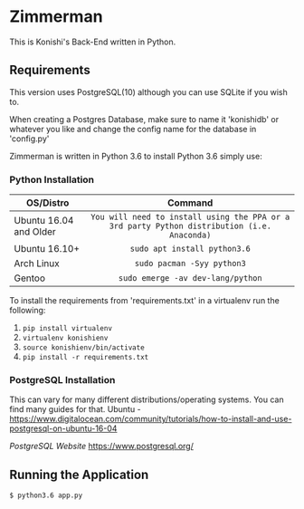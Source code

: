# Zimmerman
This is Konishi's Back-End written in Python.

## Requirements

This version uses PostgreSQL(10) although you can use SQLite if you wish to.

When creating a Postgres Database, make sure to name it 'konishidb' or whatever you like and change the config name for the database in 'config.py'

Zimmerman is written in Python 3.6 to install Python 3.6 simply use:

### Python Installation
| OS/Distro |  Command  |
|-----------|:---------:|
| Ubuntu 16.04 and Older | ```You will need to install using the PPA or a 3rd party Python distribution (i.e. Anaconda)``` |
| Ubuntu 16.10+ | ```sudo apt install python3.6``` |
| Arch Linux | ```sudo pacman -Syy python3``` |
| Gentoo | ``` sudo emerge -av dev-lang/python ``` |

To install the requirements from 'requirements.txt' in a virtualenv run the following:
1. ``` pip install virtualenv ```
2. ``` virtualenv konishienv ```
3. ``` source konishienv/bin/activate ```
4. ``` pip install -r requirements.txt ```

### PostgreSQL Installation
This can vary for many different distributions/operating systems.
You can find many guides for that.
Ubuntu - https://www.digitalocean.com/community/tutorials/how-to-install-and-use-postgresql-on-ubuntu-16-04

*PostgreSQL Website*
https://www.postgresql.org/

## Running the Application
``` $ python3.6 app.py ```
